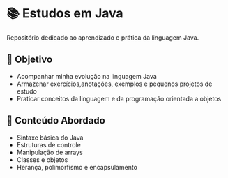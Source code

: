 # 📚 Estudos em Java

Repositório dedicado ao aprendizado e prática da linguagem Java.

## 🎯 Objetivo
- Acompanhar minha evolução na linguagem Java
- Armazenar exercícios,anotações, exemplos e pequenos projetos de estudo
- Praticar conceitos da linguagem e da programação orientada a objetos

## 📖 Conteúdo Abordado
- Sintaxe básica do Java
- Estruturas de controle
- Manipulação de arrays
- Classes e objetos
- Herança, polimorfismo e encapsulamento


